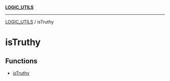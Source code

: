 [**LOGIC_UTILS**](../README.md)

***

[LOGIC_UTILS](../README.md) / isTruthy

# isTruthy

## Functions

- [isTruthy](functions/isTruthy.md)
